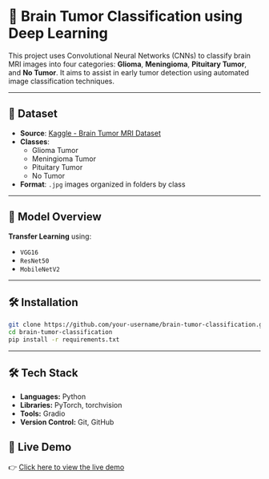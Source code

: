 # 🧠 Brain Tumor Classification using Deep Learning

This project uses Convolutional Neural Networks (CNNs) to classify brain MRI images into four categories: **Glioma**, **Meningioma**, **Pituitary Tumor**, and **No Tumor**. It aims to assist in early tumor detection using automated image classification techniques.



---

## 📁 Dataset

- **Source**: [Kaggle - Brain Tumor MRI Dataset](https://www.kaggle.com/datasets/masoudnickparvar/brain-tumor-mri-dataset
)
- **Classes**:
  - Glioma Tumor
  - Meningioma Tumor
  - Pituitary Tumor
  - No Tumor
- **Format**: `.jpg` images organized in folders by class

---

## 🧠 Model Overview

**Transfer Learning** using:
- `VGG16`
- `ResNet50`
- `MobileNetV2`

---

## 🛠️ Installation

```bash
git clone https://github.com/your-username/brain-tumor-classification.git
cd brain-tumor-classification
pip install -r requirements.txt
```

---

## 🛠️ Tech Stack

- **Languages:** Python
- **Libraries:** PyTorch, torchvision
- **Tools:** Gradio
- **Version Control:** Git, GitHub


## 🔗 Live Demo

👉 [Click here to view the live demo](https://huggingface.co/spaces/Saipawan01/Brain-Tumor-Classification)



